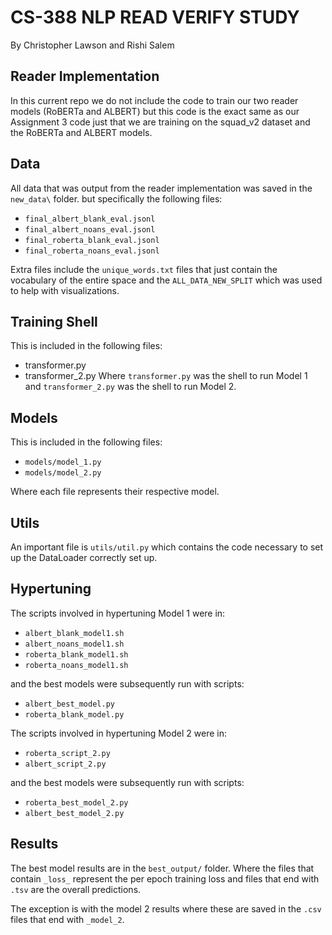 # CS-388 NLP READ VERIFY STUDY
By Christopher Lawson and Rishi Salem

## Reader Implementation
In this current repo we do not include the code to train our two reader models (RoBERTa and ALBERT) but this code is the exact same as our Assignment 3 code just that we are training on the squad_v2 dataset and the RoBERTa and ALBERT models.

## Data
All data that was output from the reader implementation was saved in the `new_data\` folder. but specifically the following files:
- `final_albert_blank_eval.jsonl`
- `final_albert_noans_eval.jsonl`
- `final_roberta_blank_eval.jsonl`
- `final_roberta_noans_eval.jsonl`

Extra files include the `unique_words.txt` files that just contain the vocabulary of the entire space and the `ALL_DATA_NEW_SPLIT` which was used to help with visualizations.

## Training Shell
This is included in the following files:
- transformer.py
- transformer_2.py
Where `transformer.py` was the shell to run Model 1 and `transformer_2.py` was the shell to run Model 2.

## Models
This is included in the following files:
- `models/model_1.py`
- `models/model_2.py`

Where each file represents their respective model.

## Utils
An important file is `utils/util.py` which contains the code necessary to set up the DataLoader correctly set up.

## Hypertuning
The scripts involved in hypertuning Model 1 were in:
- `albert_blank_model1.sh`
- `albert_noans_model1.sh`
- `roberta_blank_model1.sh`
- `roberta_noans_model1.sh`

and the best models were subsequently run with scripts:
- `albert_best_model.py`
- `roberta_blank_model.py`

The scripts involved in hypertuning Model 2 were in:
- `roberta_script_2.py`
- `albert_script_2.py`

and the best models were subsequently run with scripts:
- `roberta_best_model_2.py`
- `albert_best_model_2.py`

## Results
The best model results are in the `best_output/` folder. Where the files that contain `_loss_` represent the per epoch training loss and files that end with `.tsv` are the overall predictions.

The exception is with the model 2 results where these are saved in the `.csv` files that end with `_model_2`.
